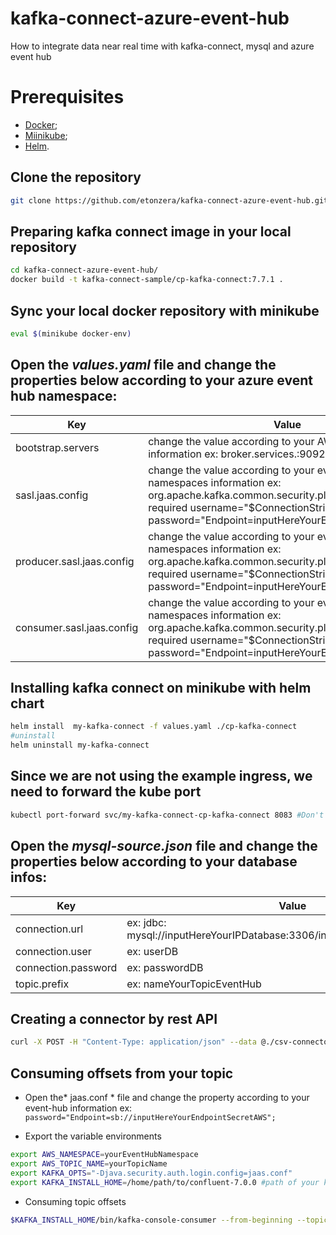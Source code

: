 # kafka-connect-azure-event-hub
How to integrate data near real time with kafka-connect, mysql and azure event hub

# Prerequisites
- [Docker](https://www.docker.com/ "Docker");
- [Miinikube](https://minikube.sigs.k8s.io/docs/start/ "Miinikube");
- [Helm](https://helm.sh/ "Helm").

## Clone the repository
```sh
git clone https://github.com/etonzera/kafka-connect-azure-event-hub.git
```
## Preparing kafka connect image in your local repository
```sh
cd kafka-connect-azure-event-hub/
docker build -t kafka-connect-sample/cp-kafka-connect:7.7.1 .
```
## Sync your local docker repository with minikube
```sh
eval $(minikube docker-env)
```
## Open the *values.yaml* file and change the properties below according to your azure event hub namespace:
| Key | Value |
| ------ | ------ |
| bootstrap.servers | change the value according to your AWS namespaces information ex: broker.services.:9092 |
| sasl.jaas.config | change the value according to your event-hub namespaces information ex: org.apache.kafka.common.security.plain.PlainLoginModule required username="$ConnectionString" password="Endpoint=inputHereYourEndpointSecretAWS";'|
| producer.sasl.jaas.config | change the value according to your event-hub namespaces information ex: org.apache.kafka.common.security.plain.PlainLoginModule required username="$ConnectionString" password="Endpoint=inputHereYourEndpointSecretAWS";'|
| consumer.sasl.jaas.config | change the value according to your event-hub namespaces information ex: org.apache.kafka.common.security.plain.PlainLoginModule required username="$ConnectionString" password="Endpoint=inputHereYourEndpointSecretAWS";'|

## Installing kafka connect on minikube with helm chart
```sh
helm install  my-kafka-connect -f values.yaml ./cp-kafka-connect
#uninstall
helm uninstall my-kafka-connect
```

## Since we are not using the example ingress, we need to forward the kube port
```sh
kubectl port-forward svc/my-kafka-connect-cp-kafka-connect 8083 #Don't close the command, open a new tab from the terminal to continue with the tutorial
```
## Open the *mysql-source.json* file and change the properties below according to your database infos:
| Key | Value |
| ------ | ------ |
| connection.url | ex: jdbc: mysql://inputHereYourIPDatabase:3306/inputHereYourNameDatabase |
| connection.user | ex: userDB |
| connection.password | ex: passwordDB |
| topic.prefix | ex: nameYourTopicEventHub |

## Creating a connector by rest API
```sh
curl -X POST -H "Content-Type: application/json" --data @./csv-connector.json http://localhost:8083/connectors
```
## Consuming offsets from your topic
- Open the* jaas.conf * file and change the property according to your event-hub information ex:
`password="Endpoint=sb://inputHereYourEndpointSecretAWS";`

- Export the variable environments 
```sh
export AWS_NAMESPACE=yourEventHubNamespace
export AWS_TOPIC_NAME=yourTopicName
export KAFKA_OPTS="-Djava.security.auth.login.config=jaas.conf"
export KAFKA_INSTALL_HOME=/home/path/to/confluent-7.0.0 #path of your kafka connect binary
```
- Consuming topic offsets
```sh 
$KAFKA_INSTALL_HOME/bin/kafka-console-consumer --from-beginning --topic $AWS_HUB_TOPIC_NAME --bootstrap-server $AWS_HUB_NAMESPACE.broker:9092 --consumer.config client_common.properties
```


